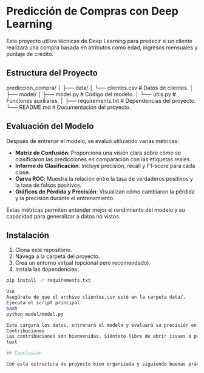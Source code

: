 
# Predicción de Compras con Deep Learning

Este proyecto utiliza técnicas de Deep Learning para predecir si un cliente realizará una compra basada en atributos como edad, ingresos mensuales y puntaje de crédito.


## Estructura del Proyecto


prediccion_compra/
│
├── data/
│ └── clientes.csv # Datos de clientes.
│
├── model/
│ ├── model.py # Código del modelo.
│ └── utils.py # Funciones auxiliares.
│
├── requirements.txt # Dependencias del proyecto.
└── README.md # Documentación del proyecto.

## Evaluación del Modelo

Después de entrenar el modelo, se evaluó utilizando varias métricas:

- **Matriz de Confusión**: Proporciona una visión clara sobre cómo se clasificaron las predicciones en comparación con las etiquetas reales.
- **Informe de Clasificación**: Incluye precisión, recall y F1-score para cada clase.
- **Curva ROC**: Muestra la relación entre la tasa de verdaderos positivos y la tasa de falsos positivos.
- **Gráficos de Pérdida y Precisión**: Visualizan cómo cambiaron la pérdida y la precisión durante el entrenamiento.

Estas métricas permiten entender mejor el rendimiento del modelo y su capacidad para generalizar a datos no vistos.

## Instalación

1. Clona este repositorio.
2. Navega a la carpeta del proyecto.
3. Crea un entorno virtual (opcional pero recomendado).
4. Instala las dependencias:

```bash
pip install -r requirements.txt

Uso
Asegúrate de que el archivo clientes.csv esté en la carpeta data/.
Ejecuta el script principal:
bash
python model/model.py

Esto cargará los datos, entrenará el modelo y evaluará su precisión en un conjunto de prueba.
Contribuciones
Las contribuciones son bienvenidas. Siéntete libre de abrir issues o pull requests.
text

## Conclusión

Con esta estructura de proyecto bien organizada y siguiendo buenas prácticas de programación, podrás implementar un modelo de Deep Learning que prediga si un cliente realizará una compra o no basándose en sus atributos demográficos y financieros. ¡Buena suerte con tu implementación!
